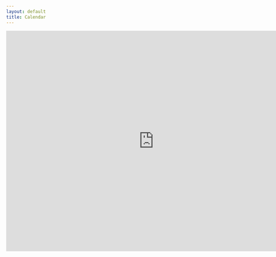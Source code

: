 ```yaml
---
layout: default
title: Calendar
---
```

<iframe src="https://calendar.google.com/calendar/embed?height=600&wkst=2&ctz=Europe%2FLondon&bgcolor=%23ffffff&title=Reception%20Calendar&hl=en_GB&src=Y184Y2RkZjZkN2Y5MjhjMDAxYTYxMGMzZmRlYzJhODA1NzkwNzlkNGU1ZDVlZWU4ZThkYmM1ZTA0ZDY3YWU5ZjI0QGdyb3VwLmNhbGVuZGFyLmdvb2dsZS5jb20&src=Y183ZjgwODVjNmM4YWEzY2M4MTZiOTFmZTJlNTRmZDYxZDAyYmZjMmZkNzI3ODgwNzFhYjBmNDNkYjNjMWM1NmIzQGdyb3VwLmNhbGVuZGFyLmdvb2dsZS5jb20&src=Y182OWQ5MmEyOGU1Y2ZhMTk4M2I5NjhkOGI1ZmNmNzRjMWIxNjY5ZTgzYmFhZWE1NGY1OGY3M2RlMDhkM2JlYzgzQGdyb3VwLmNhbGVuZGFyLmdvb2dsZS5jb20&color=%23AD1457&color=%23009688&color=%23F09300" style="border-width:0" width="800" height="600" frameborder="0" scrolling="no"></iframe>
